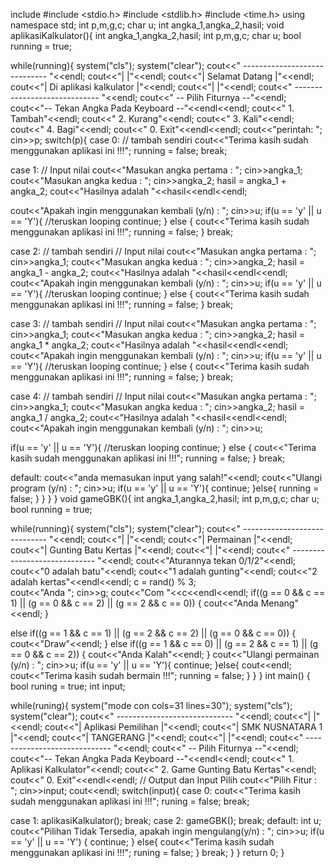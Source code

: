 include <iostream>
#include <stdio.h>
#include <stdlib.h>
#include <time.h>
using namespace std;
int p,m,g,c;
char u;
int angka_1,angka_2,hasil;
void aplikasiKalkulator(){
 int angka_1,angka_2,hasil;
 int p,m,g,c;
 char u;
 bool running = true;
 
 while(running){
 system("cls");
 system("clear");
 cout<<" ----------------------------- "<<endl;
 cout<<"| |"<<endl;
 cout<<"| Selamat Datang |"<<endl;
 cout<<"| Di aplikasi kalkulator |"<<endl;
 cout<<"| |"<<endl;
 cout<<" ----------------------------- "<<endl;
 cout<<" -- Pilih Fiturnya --"<<endl;
 cout<<"-- Tekan Angka Pada Keyboard --"<<endl<<endl;
 cout<<" 1. Tambah"<<endl;
 cout<<" 2. Kurang"<<endl;
 cout<<" 3. Kali"<<endl;
 cout<<" 4. Bagi"<<endl;
 cout<<" 0. Exit"<<endl<<endl;
 cout<<"perintah: ";
 cin>>p; 
 switch(p){
 case 0: // tambah sendiri
 cout<<"Terima kasih sudah menggunakan aplikasi ini !!!";
 running = false;
 break;
 
 case 1: 
 // Input nilai
 cout<<"Masukan angka pertama : "; cin>>angka_1;
 cout<<"Masukan angka kedua : "; cin>>angka_2;
 hasil = angka_1 + angka_2;
 cout<<"Hasilnya adalah "<<hasil<<endl<<endl;

cout<<"Apakah ingin menggunakan kembali (y/n) : "; cin>>u;
 if(u == 'y' || u == 'Y'){
 //teruskan looping
 continue;
 }
 else {
 cout<<"Terima kasih sudah menggunakan aplikasi ini !!!";
 running = false;
 }
 break;
 
 case 2: // tambah sendiri
 // Input nilai
 cout<<"Masukan angka pertama : "; cin>>angka_1;
 cout<<"Masukan angka kedua : "; cin>>angka_2;
 hasil = angka_1 - angka_2;
 cout<<"Hasilnya adalah "<<hasil<<endl<<endl;
 cout<<"Apakah ingin menggunakan kembali (y/n) : "; cin>>u;
 if(u == 'y' || u == 'Y'){
 //teruskan looping
 continue;
 }
 else {
 cout<<"Terima kasih sudah menggunakan aplikasi ini !!!";
 running = false;
 }
 break;
 
 case 3: // tambah sendiri
 // Input nilai
 cout<<"Masukan angka pertama : "; cin>>angka_1;
 cout<<"Masukan angka kedua : "; cin>>angka_2;
 hasil = angka_1 * angka_2;
 cout<<"Hasilnya adalah "<<hasil<<endl<<endl;
 cout<<"Apakah ingin menggunakan kembali (y/n) : "; cin>>u;
 if(u == 'y' || u == 'Y'){
 //teruskan looping
 continue;
 }
 else {
 cout<<"Terima kasih sudah menggunakan aplikasi ini !!!";
 running = false;
 }
 break;
 
 case 4: // tambah sendiri
 // Input nilai
 cout<<"Masukan angka pertama : "; cin>>angka_1;
 cout<<"Masukan angka kedua : "; cin>>angka_2;
 hasil = angka_1 / angka_2;
 cout<<"Hasilnya adalah "<<hasil<<endl<<endl;
 cout<<"Apakah ingin menggunakan kembali (y/n) : "; cin>>u;

if(u == 'y' || u == 'Y'){
 //teruskan looping
 continue;
 }
 else {
 cout<<"Terima kasih sudah menggunakan aplikasi ini !!!";
 running = false;
 }
 break;
 
 default:
 cout<<"anda memasukan input yang salah!"<<endl;
 cout<<"Ulangi program (y/n) : "; cin>>u;
 if(u == 'y' || u == 'Y'){
 continue;
 }else{
 running = false;
 }
 }
 }
}
void gameGBK(){
 int angka_1,angka_2,hasil;
 int p,m,g,c;
 char u;
 bool running = true;
 
 while(running){
 system("cls");
 system("clear");
 cout<<" ----------------------------- "<<endl;
 cout<<"| |"<<endl;
 cout<<"| Permainan |"<<endl;
 cout<<"| Gunting Batu Kertas |"<<endl;
 cout<<"| |"<<endl;
 cout<<" ----------------------------- "<<endl;
 cout<<"Aturannya tekan 0/1/2"<<endl;
 cout<<"0 adalah batu"<<endl;
 cout<<"1 adalah gunting"<<endl;
 cout<<"2 adalah kertas"<<endl<<endl;
 c = rand() % 3;\
 cout<<"Anda "; cin>>g;
 cout<<"Com "<<c<<endl<<endl;
 if((g == 0 && c == 1) || (g == 0 && c == 2) || (g == 2 && c == 0))
 {
 cout<<"Anda Menang"<<endl;
 }

else if((g == 1 && c == 1) || (g == 2 && c == 2) || (g == 0 && c == 0))
 {
 cout<<"Draw"<<endl;
 }
 else if((g == 1 && c == 0) || (g == 2 && c == 1) || (g == 0 && c == 2))
 {
 cout<<"Anda Kalah"<<endl;
 }
 cout<<"Ulangi permainan (y/n) : "; cin>>u;
 if(u == 'y' || u == 'Y'){
 continue;
 }else{
 cout<<endl;
 cout<<"Terima kasih sudah bermain !!!";
 running = false;
 }
 }
}
int main()
{
 bool runing = true;
 int input;
 
 while(runing){
 system("mode con cols=31 lines=30");
 system("cls"); 
 system("clear");
 cout<<" ----------------------------- "<<endl;
 cout<<"| |"<<endl;
 cout<<"| Aplikasi Pemilihan |"<<endl;
 cout<<"| SMK NUSNATARA 1 |"<<endl;
 cout<<"| TANGERANG |"<<endl;
 cout<<"| |"<<endl;
 cout<<" ----------------------------- "<<endl;
 cout<<" -- Pilih Fiturnya --"<<endl;
 cout<<"-- Tekan Angka Pada Keyboard --"<<endl<<endl;
 cout<<" 1. Aplikasi Kalkulator"<<endl;
 cout<<" 2. Game Gunting Batu Kertas"<<endl;
 cout<<" 0. Exit"<<endl<<endl;
 // Output dan Input Pilih
 cout<<"Pilih Fitur : "; cin>>input;
 cout<<endl;
 switch(input){
 case 0:
 cout<<"Terima kasih sudah menggunakan aplikasi ini !!!";
 runing = false;
 break;

case 1:
 aplikasiKalkulator();
 break;
 case 2:
 gameGBK();
 break;
 default:
 int u;
 cout<<"Pilihan Tidak Tersedia, apakah ingin mengulang(y/n) : "; cin>>u;
 if(u == 'y' || u == 'Y')
 {
 continue;
 }
 else{
 cout<<"Terima kasih sudah menggunakan aplikasi ini !!!";
 runing = false;
 }
 break;
 }
 }
 return 0;
}
